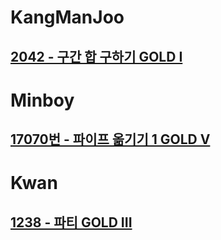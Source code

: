 
# KangManJoo
## [2042 - 구간 합 구하기 GOLD I ](https://www.acmicpc.net/problem/2042)


# Minboy
## [17070번 - 파이프 옮기기 1 GOLD V](https://www.acmicpc.net/problem/17070)


# Kwan
## [1238 - 파티 GOLD III](https://www.acmicpc.net/problem/1238)

